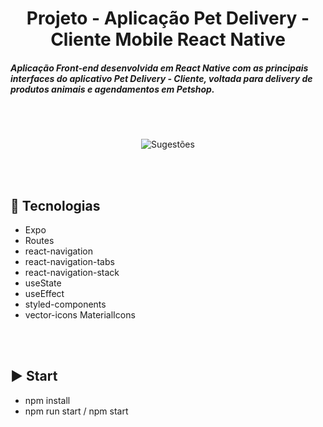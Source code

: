 <div align="center"> 
  
# Projeto - Aplicação Pet Delivery - Cliente Mobile React Native
  
</div>


<h5> Aplicação Front-end desenvolvida em React Native com as principais interfaces do aplicativo Pet Delivery - Cliente, voltada para delivery de produtos animais e agendamentos em Petshop.
</h5>

<br><br>

<div align="center">
  
![Sugestões](https://user-images.githubusercontent.com/55507831/196058388-c562b589-3b76-4a1a-9e6c-6187f42003cd.png)
  
</div>

<br><br>

## :rocket: Tecnologias
<ul>
  <li>Expo</li>
  <li>Routes</li>
  <li>react-navigation</li>
  <li>react-navigation-tabs</li>
  <li>react-navigation-stack</li>
  <li>useState</li>
  <li>useEffect</li>
  <li>styled-components</li>
  <li>vector-icons MaterialIcons</li>
</ul>

<br><br>

## :arrow_forward: Start
<ul>
  <li>npm install</li>
  <li>npm run start / npm start</li>
</ul>

<br><br>
